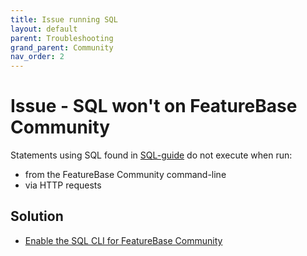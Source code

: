 ```yaml
---
title: Issue running SQL
layout: default
parent: Troubleshooting
grand_parent: Community
nav_order: 2
---
```


# Issue - SQL won't on FeatureBase Community

Statements using SQL found in [SQL-guide](/docs/sql-guide/sql-guide-home) do not execute when run:
* from the FeatureBase Community command-line
* via HTTP requests

## Solution

* [Enable the SQL CLI for FeatureBase Community](/docs/community/com-config/com-config-sql-cli-enable)

